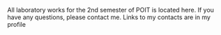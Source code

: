 All laboratory works for the 2nd semester of POIT is located here. If you have any questions, please contact me. Links to my contacts are in my profile
